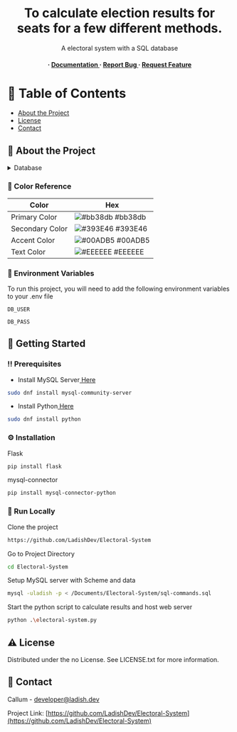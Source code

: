 <div align='center'>

<h1>To calculate election results for seats for a few different methods.</h1>
<p>A electoral system with a SQL database</p>

<h4> <span> · </span> <a href="https://github.com/LadishDev/Electoral-System/blob/master/README.md"> Documentation </a> <span> · </span> <a href="https://github.com/LadishDev/Electoral-System/issues"> Report Bug </a> <span> · </span> <a href="https://github.com/LadishDev/Electoral-System/issues"> Request Feature </a> </h4>


</div>

# :notebook_with_decorative_cover: Table of Contents

- [About the Project](#star2-about-the-project)
- [License](#warning-license)
- [Contact](#handshake-contact)


## :star2: About the Project
<details> <summary>Database</summary> <ul>
<li><a href="100.102.58.61">electoralsystem</a></li>
</ul> </details>

### :art: Color Reference
| Color | Hex |
| --------------- | ---------------------------------------------------------------- |
| Primary Color | ![#bb38db](https://via.placeholder.com/10/bb38db?text=+) #bb38db |
| Secondary Color | ![#393E46](https://via.placeholder.com/10/393E46?text=+) #393E46 |
| Accent Color | ![#00ADB5](https://via.placeholder.com/10/00ADB5?text=+) #00ADB5 |
| Text Color | ![#EEEEEE](https://via.placeholder.com/10/EEEEEE?text=+) #EEEEEE |

### :key: Environment Variables
To run this project, you will need to add the following environment variables to your .env file

`DB_USER`


`DB_PASS`




## :toolbox: Getting Started

### :bangbang: Prerequisites


- Install MySQL Server<a href="https://dev.mysql.com/downloads/mysql/"> Here</a>
```bash
sudo dnf install mysql-community-server
```

- Install Python<a href="https://www.python.org/downloads/"> Here</a>
```bash
sudo dnf install python
```



### :gear: Installation


Flask
```bash
pip install flask
```

mysql-connector
```bash
pip install mysql-connector-python
```



### :running: Run Locally

Clone the project

```bash
https://github.com/LadishDev/Electoral-System
```

Go to Project Directory
```bash
cd Electoral-System
```

Setup MySQL server with Scheme and data
```bash
mysql -uladish -p < /Documents/Electoral-System/sql-commands.sql
```

Start the python script to calculate results and host web server
```bash
python .\electoral-system.py
```



## :warning: License

Distributed under the no License. See LICENSE.txt for more information.

## :handshake: Contact

Callum - developer@ladish.dev

Project Link: [https://github.com/LadishDev/Electoral-System](https://github.com/LadishDev/Electoral-System)